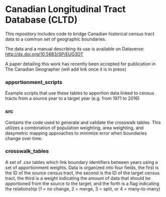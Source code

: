 # Canadian Longitudinal Tract Database (CLTD)

This repository includes code to bridge Canadian historical census tract data to a common set of geographic boundaries.

The data and a manual describing its use is available on Dataverse: http://dx.doi.org/10.5683/SP/EUG3DT

A paper detailing this work has recently been accepted for publication in The Canadian Geographer (will add link once it is in press)


### apportionment_scripts

Example scripts that use these tables to apportion data linked to census tracts from a source year to a target year (e.g. from 1971 to 2016)

### src

Contains the code used to generate and validate the crosswalk tables. This utilizes a combination of population weighting, area weighting, and dasymetric mapping approaches to minimize error when boundaries change over time.

### crosswalk_tables

A set of .csv tables which link boundary identifiers between years using a set of apportionment weights. Data is organized into four fields, the first is the ID of the source census tract, the second is the ID of the target census tract, the third is a weight indicating the amount of data that should be apportioned from the source to the target, and the forth is a flag indicating the relationship (1 = no change, 2 = merge, 3 = split, or 4 = many-to-many)

